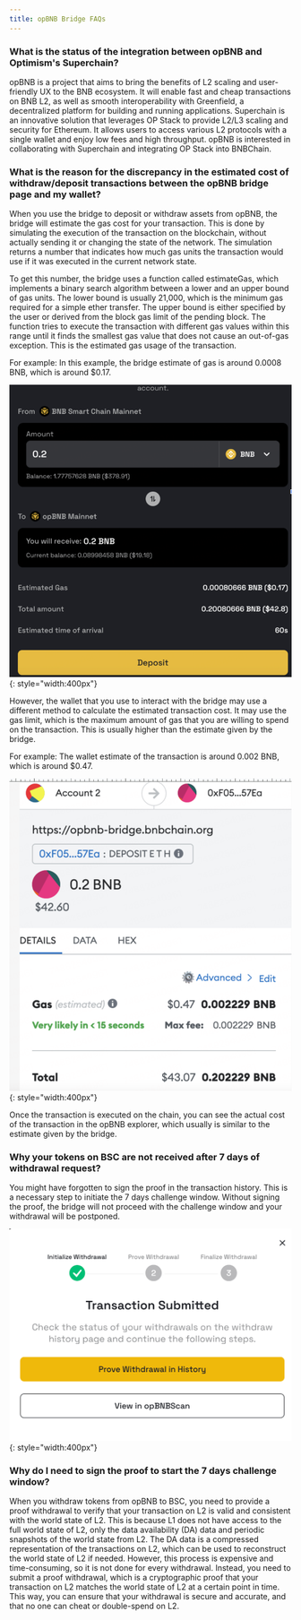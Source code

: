 ```yaml
---
title: opBNB Bridge FAQs
---
```


### What is the status of the integration between opBNB and Optimism's Superchain?

opBNB is a project that aims to bring the benefits of L2 scaling and user-friendly UX to the BNB ecosystem. It will enable fast and cheap transactions on BNB L2, as well as smooth interoperability with Greenfield, a decentralized platform for building and running applications. 
Superchain is an innovative solution that leverages OP Stack to provide L2/L3 scaling and security for Ethereum. It allows users to access various L2 protocols with a single wallet and enjoy low fees and high throughput. opBNB is interested in collaborating with Superchain and integrating OP Stack into BNBChain. 

### What is the reason for the discrepancy in the estimated cost of withdraw/deposit transactions between the opBNB bridge page and my wallet?

When you use the bridge to deposit or withdraw assets from opBNB, the bridge will estimate the gas cost for your transaction. This is done by simulating the execution of the transaction on the blockchain, without actually sending it or changing the state of the network. The simulation returns a number that indicates how much gas units the transaction would use if it was executed in the current network state.

To get this number, the bridge uses a function called estimateGas, which implements a binary search algorithm between a lower and an upper bound of gas units. The lower bound is usually 21,000, which is the minimum gas required for a simple ether transfer. The upper bound is either specified by the user or derived from the block gas limit of the pending block. The function tries to execute the transaction with different gas values within this range until it finds the smallest gas value that does not cause an out-of-gas exception. This is the estimated gas usage of the transaction.

For example:
In this example, the bridge estimate of gas is around 0.0008 BNB, which is around $0.17. 

![](../img/bridge-estimate.png){: style="width:400px"}



However, the wallet that you use to interact with the bridge may use a different method to calculate the estimated transaction cost. It may use the gas limit, which is the maximum amount of gas that you are willing to spend on the transaction. This is usually higher than the estimate given by the bridge.

For example:
The wallet estimate of the transaction is around 0.002 BNB, which is around $0.47.

![](../img/wallet-estimate.png){: style="width:400px"}

Once the transaction is executed on the chain, you can see the actual cost of the transaction in the opBNB explorer, which usually is similar to the estimate given by the bridge.


### Why your tokens on BSC are not received after 7 days of withdrawal request?

You might have forgotten to sign the proof in the transaction history. This is a necessary step to initiate the 7 days challenge window. Without signing the proof, the bridge will not proceed with the challenge window and your withdrawal will be postponed.

![](../img/withdraw-confirm.png){: style="width:400px"}

### Why do I need to sign the proof to start the 7 days challenge window?

When you withdraw tokens from opBNB to BSC, you need to provide a proof withdrawal to verify that your transaction on L2 is valid and consistent with the world state of L2. This is because L1 does not have access to the full world state of L2, only the data availability (DA) data and periodic snapshots of the world state from L2. The DA data is a compressed representation of the transactions on L2, which can be used to reconstruct the world state of L2 if needed. However, this process is expensive and time-consuming, so it is not done for every withdrawal. Instead, you need to submit a proof withdrawal, which is a cryptographic proof that your transaction on L2 matches the world state of L2 at a certain point in time. This way, you can ensure that your withdrawal is secure and accurate, and that no one can cheat or double-spend on L2.

